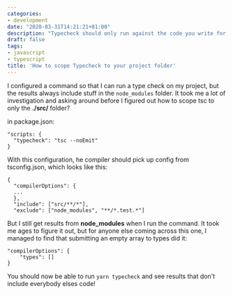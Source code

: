 ```yaml
---
categories:
- development
date: "2020-03-31T14:21:21+01:00"
description: "Typecheck should only run against the code you write for your project, but I found it's not that obvious to configure that..."
draft: false
tags:
- javascript
- typescript
title: 'How to scope Typecheck to your project folder'
---
```

I configured a command so that I can run a type check on my project, but the results always include stuff in the `node_modules` folder. It took me a lot of investigation and asking around before I figured out how to scope tsc to only the **./src/** folder?

in package.json:

```
"scripts: {
  "typecheck": "tsc --noEmit"
}
```

With this configuration, he compiler should pick up config from tsconfig.json, which looks like this:

```
{
  "compilerOptions": {
  ...
  },
  "include": ["src/**/*"],
  "exclude": ["node_modules", "**/*.test.*"]
```

But I still get results from **node_modules** when I run the command. It took me ages to figure it out, but for anyone else coming across this one, I managed to find that submitting an empty array to types did it:

```
"compilerOptions": {
    "types": []
}
```
You should now be able to run `yarn typecheck` and see results that don't include everybody elses code!